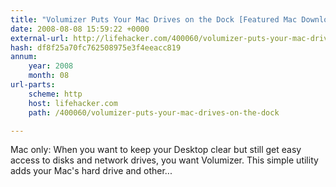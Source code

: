 ```yaml
---
title: "Volumizer Puts Your Mac Drives on the Dock [Featured Mac Download]"
date: 2008-08-08 15:59:22 +0000
external-url: http://lifehacker.com/400060/volumizer-puts-your-mac-drives-on-the-dock
hash: df8f25a70fc762508975e3f4eeacc819
annum:
    year: 2008
    month: 08
url-parts:
    scheme: http
    host: lifehacker.com
    path: /400060/volumizer-puts-your-mac-drives-on-the-dock

---
```


Mac only: When you want to keep your Desktop clear but still get easy access to disks and network drives, you want Volumizer. This simple utility adds your Mac's hard drive and other...
